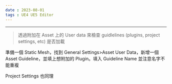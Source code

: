 ```yaml
---
date : 2023-08-01
tags : UE4 UE5 Editor
---
```

---
> 透過附加在 Asset 上的 User data 來檢查 guidlelines (plugins, project settings, etc) 是否加載

準備一個 Static Mesh，找到 General Settings>Asset User Data，新增一個 Asset Guideline，並填上想附加的 Plugin。填入 Guideline Name 並注意名字不能重複


Project Settings 也同理